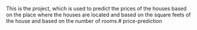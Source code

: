 This is the project, which is used to predict the prices of the houses based on the place where the houses are located and based on the square feets of the house and based on the number of rooms.# price-prediction
